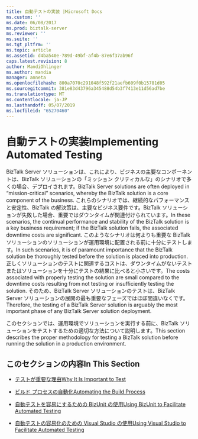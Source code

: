 ```yaml
---
title: 自動テストの実装 |Microsoft Docs
ms.custom: ''
ms.date: 06/08/2017
ms.prod: biztalk-server
ms.reviewer: ''
ms.suite: ''
ms.tgt_pltfrm: ''
ms.topic: article
ms.assetid: d4ba540e-789d-49bf-af4b-87e6f37ab96f
caps.latest.revision: 8
author: MandiOhlinger
ms.author: mandia
manager: anneta
ms.openlocfilehash: 800a7070c291048f592f21aefb609f0b15781d05
ms.sourcegitcommit: 381e83d43796a345488d54b3f7413e11d56ad7be
ms.translationtype: MT
ms.contentlocale: ja-JP
ms.lasthandoff: 05/07/2019
ms.locfileid: "65270460"
---
```

# <a name="implementing-automated-testing"></a><span data-ttu-id="2c5f7-102">自動テストの実装</span><span class="sxs-lookup"><span data-stu-id="2c5f7-102">Implementing Automated Testing</span></span>
<span data-ttu-id="2c5f7-103">BizTalk Server ソリューションは、これにより、ビジネスの主要なコンポーネントは、BizTalk ソリューションの「ミッション クリティカルな」のシナリオで多くの場合、デプロイされます。</span><span class="sxs-lookup"><span data-stu-id="2c5f7-103">BizTalk Server solutions are often deployed in “mission-critical” scenarios, whereby the BizTalk solution is a core component of the business.</span></span> <span data-ttu-id="2c5f7-104">これらのシナリオでは、継続的なパフォーマンスと安定性、BizTalk の解決策は、主要なビジネス要件です。BizTalk ソリューションが失敗した場合、重要ではダウンタイムが関連付けられています。</span><span class="sxs-lookup"><span data-stu-id="2c5f7-104">In these scenarios, the continual performance and stability of the BizTalk solution is a key business requirement; if the BizTalk solution fails, the associated downtime costs are significant.</span></span> <span data-ttu-id="2c5f7-105">このようなシナリオは何よりも重要な BizTalk ソリューションのソリューションが運用環境に配置される前に十分にテストします。</span><span class="sxs-lookup"><span data-stu-id="2c5f7-105">In such scenarios, it is of paramount importance that the BizTalk solution be thoroughly tested before the solution is placed into production.</span></span> <span data-ttu-id="2c5f7-106">正しくソリューションのテストに関連するコストは、ダウンタイムがないテストまたはソリューションを十分にテストの結果に比べると小さいです。</span><span class="sxs-lookup"><span data-stu-id="2c5f7-106">The costs associated with properly testing the solution are small compared to the downtime costs resulting from not testing or insufficiently testing the solution.</span></span> <span data-ttu-id="2c5f7-107">そのため、BizTalk Server ソリューションのテストは、BizTalk Server ソリューションの展開の最も重要なフェーズではほぼ間違いなくです。</span><span class="sxs-lookup"><span data-stu-id="2c5f7-107">Therefore, the testing of a BizTalk Server solution is arguably the most important phase of any BizTalk Server solution deployment.</span></span>  
  
 <span data-ttu-id="2c5f7-108">このセクションでは、運用環境でソリューションを実行する前に、BizTalk ソリューションをテストするための適切な方法について説明します。</span><span class="sxs-lookup"><span data-stu-id="2c5f7-108">This section describes the proper methodology for testing a BizTalk solution before running the solution in a production environment.</span></span>  
  
## <a name="in-this-section"></a><span data-ttu-id="2c5f7-109">このセクションの内容</span><span class="sxs-lookup"><span data-stu-id="2c5f7-109">In This Section</span></span>  
  
-   [<span data-ttu-id="2c5f7-110">テストが重要な理由</span><span class="sxs-lookup"><span data-stu-id="2c5f7-110">Why It Is Important to Test</span></span>](../technical-guides/why-it-is-important-to-test.md)  
  
-   [<span data-ttu-id="2c5f7-111">ビルド プロセスの自動化</span><span class="sxs-lookup"><span data-stu-id="2c5f7-111">Automating the Build Process</span></span>](../technical-guides/automating-the-build-process.md)  
  
-   [<span data-ttu-id="2c5f7-112">自動テストを容易にするための BizUnit の使用</span><span class="sxs-lookup"><span data-stu-id="2c5f7-112">Using BizUnit to Facilitate Automated Testing</span></span>](../technical-guides/using-bizunit-to-facilitate-automated-testing.md)  
  
-   [<span data-ttu-id="2c5f7-113">自動テストの容易化のための Visual Studio の使用</span><span class="sxs-lookup"><span data-stu-id="2c5f7-113">Using Visual Studio to Facilitate Automated Testing</span></span>](../technical-guides/using-visual-studio-to-facilitate-automated-testing.md)